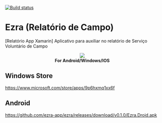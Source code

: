 [![Build status](https://build.appcenter.ms/v0.1/apps/3a55341d-6f58-4b6f-9685-055e32becb88/branches/master/badge)](https://appcenter.ms)

# Ezra (Relatório de Campo)
[Relatório App Xamarin] Aplicativo para auxiliar no relatório de Serviço Voluntário de Campo


<div align="center">
  <a href="https://www.microsoft.com/store/apps/9p6hxmq1xx6f">
    <img src="https://avatars0.githubusercontent.com/u/34404249?s=200&v=4">
  </a>
  <div>
    <strong>For Android/Windows/IOS</strong>
  </div>
</div>

## Windows Store
https://www.microsoft.com/store/apps/9p6hxmq1xx6f

## Android
https://github.com/ezra-app/ezra/releases/download/v0.1.0/Ezra.Droid.apk
